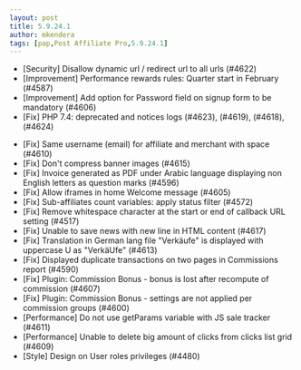 ```yaml
---
layout: post
title: 5.9.24.1
author: mkendera
tags: [pap,Post Affiliate Pro,5.9.24.1]
---
```


- [Security] Disallow dynamic url / redirect url to all urls (#4622)
- [Improvement] Performance rewards rules: Quarter start in February (#4587)
- [Improvement] Add option for Password field on signup form to be mandatory (#4606)
- [Fix] PHP 7.4: deprecated and notices logs (#4623), (#4619), (#4618), (#4624)

<!--more-->

- [Fix] Same username (email) for affiliate and merchant with space (#4610)
- [Fix] Don't compress banner images (#4615)
- [Fix] Invoice generated as PDF under Arabic language displaying non English letters as question marks (#4596)
- [Fix] Allow iframes in home Welcome message (#4605)
- [Fix] Sub-affiliates count variables: apply status filter (#4572)
- [Fix] Remove whitespace character at the start or end of callback URL setting (#4517)
- [Fix] Unable to save news with new line in HTML content (#4617)
- [Fix] Translation in German lang file "Verkäufe" is displayed with uppercase U as "VerkäUfe" (#4613)
- [Fix] Displayed duplicate transactions on two pages in Commissions report (#4590)
- [Fix] Plugin: Commission Bonus - bonus is lost after recompute of commission (#4607)
- [Fix] Plugin: Commission Bonus - settings are not applied per commission groups (#4600)
- [Performance] Do not use getParams variable with JS sale tracker (#4611)
- [Performance] Unable to delete big amount of clicks from clicks list grid (#4609)
- [Style] Design on User roles privileges (#4480)
